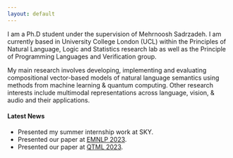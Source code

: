```yaml
---
layout: default
---
```


I am a Ph.D student under the supervision of Mehrnoosh Sadrzadeh. I am currently based in University College London (UCL) within the Principles of Natural Language, Logic and Statistics research lab as well as the Principle of Programming Languages and Verification group.

My main research involves developing, implementing and evaluating compositional vector-based models of natural language semantics using methods from machine learning & quantum computing. Other research interests include multimodal representations across language, vision, & audio and their applications.

#### Latest News

*   Presented my summer internship work at SKY.
*   Presented our paper at [EMNLP 2023](https://aclanthology.org/2023.crac-main.3/).
*   Presented our paper at [QTML 2023](https://qtml-2023.web.cern.ch/).

